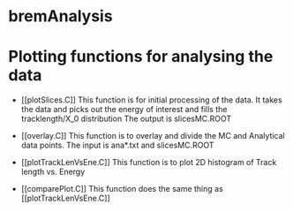 # bremAnalysis
# Plotting functions for analysing the data
- [[plotSlices.C]]
	This function is for initial processing of the data. It takes the data and picks out the energy of interest and fills the tracklength/X_0 distribution 
	The output is slicesMC.ROOT

- [[overlay.C]]
	This function is to overlay and divide the MC and Analytical data points.
	The input is ana*.txt and slicesMC.ROOT

- [[plotTrackLenVsEne.C]]
	This function is to plot 2D histogram of Track length vs. Energy 

- [[comparePlot.C]]
	This function does the same thing as [[plotTrackLenVsEne.C]] 
